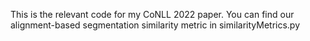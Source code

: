 This is the relevant code for my CoNLL 2022 paper. You can find our alignment-based segmentation similarity metric in similarityMetrics.py

